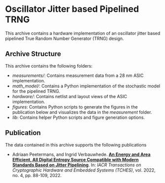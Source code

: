 # Oscillator Jitter based Pipelined TRNG

This archive contains a hardware implementation of an oscillator jitter based pipelined True Random Number Generator (TRNG) design.

## Archive Structure

This archive contains the following folders:
- *measurements/*: Contains measurement data from a 28 nm ASIC implementation.
- *math_model/*: Contains a Python implementation of the stochastic model for the pipelined TRNG.
- *hardware/*: Contains netlist and layout views of the ASIC implementation.
- *figures*: Contains Python scripts to generate the figures in the publication below and visualizes the data in the *measurement* folder.
- *lib*: Contains helper Python scripts and figure generation options.

## Publication

The data contained in this archive supports the following publications
- Adriaan Peetermans, and Ingrid Verbauwhede. **[An Energy and Area Efficient, All Digital Entropy Source Compatible with Modern Standards Based on Jitter Pipelining](https://tches.iacr.org/index.php/TCHES/article/view/9814)**. In: *IACR Transactions on Cryptographic Hardware and Embedded Systems (TCHES)*, vol. 2022, no. 4, pp. 88-109, 2022.
